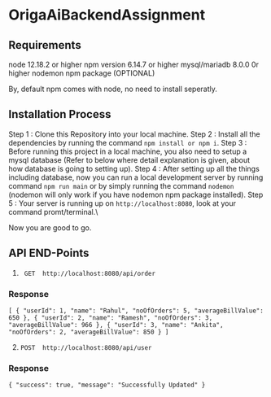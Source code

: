 # OrigaAiBackendAssignment

## Requirements
node 12.18.2 or higher
npm version 6.14.7 or higher
mysql/mariadb 8.0.0 0r higher
nodemon npm package (OPTIONAL)

By, default npm comes with node, no need to install seperatly.

## Installation Process 
Step 1 : Clone this Repository into your local machine.
Step 2 : Install all the dependencies by running the command `npm install or npm i`.
Step 3 : Before running this project in a local machine, you also need to setup a mysql database (Refer to below where detail explanation is given, about how database is going to setting up).
Step 4 : After setting up all the things including database, now you can run a local development server by running command `npm run main` or by simply running the command `nodemon` (nodemon will only work if you have nodemon npm package installed).
Step 5 : Your server is running up on `http://localhost:8080`, look at your command promt/terminal.\

Now you are good to go.

## API END-Points

1. ` GET  http://localhost:8080/api/order` 
### Response 
`[
    {
        "userId": 1,
        "name": "Rahul",
        "noOfOrders": 5,
        "averageBillValue": 650
    },
    {
        "userId": 2,
        "name": "Ramesh",
        "noOfOrders": 3,
        "averageBillValue": 966
    },
    {
        "userId": 3,
        "name": "Ankita",
        "noOfOrders": 2,
        "averageBillValue": 850
    }
]`

2. `POST  http://localhost:8080/api/user`

### Response 

`{
    "success": true,
    "message": "Successfully Updated"
}`


